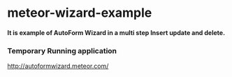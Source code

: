 # meteor-wizard-example

#### It is example of AutoForm Wizard in a multi step Insert update and delete.

### Temporary Running application

http://autoformwizard.meteor.com/
